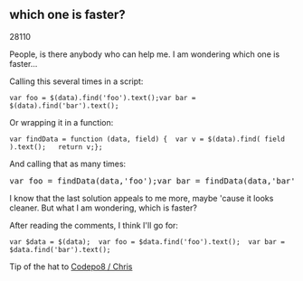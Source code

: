 <article><h2>which one is faster?</h2><time><span class="day">2</span><span class="month">8</span><span class="year">110</span></time><p>People, is there anybody who can help me. I am wondering which one is faster...</p><p>Calling this several times in a script:</p><pre><code>var foo = $(data).find('foo').text();var bar = $(data).find('bar').text();</code></pre><p>Or wrapping it in a function:</p><pre><code>var findData = function (data, field) {	var v = $(data).find( field ).text();	return v;};</code></pre><p>And calling that as many times:</p><pre>var foo = findData(data,'foo');var bar = findData(data,'bar');</pre><p>I know that the last solution appeals to me more, maybe 'cause it looks cleaner. But what I am wondering, which is faster?</p><p>After reading the comments, I think I'll go for:</p><pre><code>var $data = $(data);  var foo = $data.find('foo').text();  var bar = $data.find('bar').text();</code></pre><p>Tip of the hat to <a href="http://twitter.com/codepo8/statuses/25784357263">Codepo8 / Chris</a></p></article>